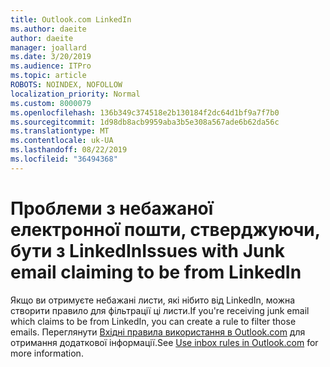 ```yaml
---
title: Outlook.com LinkedIn
ms.author: daeite
author: daeite
manager: joallard
ms.date: 3/20/2019
ms.audience: ITPro
ms.topic: article
ROBOTS: NOINDEX, NOFOLLOW
localization_priority: Normal
ms.custom: 8000079
ms.openlocfilehash: 136b349c374518e2b130184f2dc64d1bf9a7f7b0
ms.sourcegitcommit: 1d98db8acb9959aba3b5e308a567ade6b62da56c
ms.translationtype: MT
ms.contentlocale: uk-UA
ms.lasthandoff: 08/22/2019
ms.locfileid: "36494368"
---
```

# <a name="issues-with-junk-email-claiming-to-be-from-linkedin"></a><span data-ttu-id="53988-102">Проблеми з небажаної електронної пошти, стверджуючи, бути з LinkedIn</span><span class="sxs-lookup"><span data-stu-id="53988-102">Issues with Junk email claiming to be from LinkedIn</span></span>

<span data-ttu-id="53988-103">Якщо ви отримуєте небажані листи, які нібито від LinkedIn, можна створити правило для фільтрації ці листи.</span><span class="sxs-lookup"><span data-stu-id="53988-103">If you're receiving junk email which claims to be from LinkedIn, you can create a rule to filter those emails.</span></span>
<span data-ttu-id="53988-104">Переглянути [Вхідні правила використання в Outlook.com](https://aka.ms/OutlookComInboxRules) для отримання додаткової інформації.</span><span class="sxs-lookup"><span data-stu-id="53988-104">See [Use inbox rules in Outlook.com](https://aka.ms/OutlookComInboxRules) for more information.</span></span>


